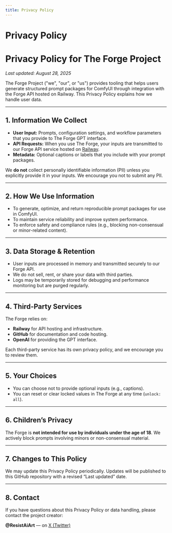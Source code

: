 ```yaml
---
title: Privacy Policy
---
```


# Privacy Policy
<your content here>

# Privacy Policy for The Forge Project

_Last updated: August 28, 2025_

The Forge Project ("we", "our", or "us") provides tooling that helps users generate structured prompt packages for ComfyUI through integration with the Forge API hosted on Railway. This Privacy Policy explains how we handle user data.

---

## 1. Information We Collect
- **User Input:** Prompts, configuration settings, and workflow parameters that you provide to The Forge GPT interface.
- **API Requests:** When you use The Forge, your inputs are transmitted to our Forge API service hosted on [Railway](https://railway.app).
- **Metadata:** Optional captions or labels that you include with your prompt packages.

We **do not** collect personally identifiable information (PII) unless you explicitly provide it in your inputs. We encourage you not to submit any PII.

---

## 2. How We Use Information
- To generate, optimize, and return reproducible prompt packages for use in ComfyUI.
- To maintain service reliability and improve system performance.
- To enforce safety and compliance rules (e.g., blocking non-consensual or minor-related content).

---

## 3. Data Storage & Retention
- User inputs are processed in memory and transmitted securely to our Forge API.
- We do not sell, rent, or share your data with third parties.
- Logs may be temporarily stored for debugging and performance monitoring but are purged regularly.

---

## 4. Third-Party Services
The Forge relies on:
- **Railway** for API hosting and infrastructure.
- **GitHub** for documentation and code hosting.
- **OpenAI** for providing the GPT interface.

Each third-party service has its own privacy policy, and we encourage you to review them.

---

## 5. Your Choices
- You can choose not to provide optional inputs (e.g., captions).
- You can reset or clear locked values in The Forge at any time (`unlock: all`).

---

## 6. Children’s Privacy
The Forge is **not intended for use by individuals under the age of 18**. We actively block prompts involving minors or non-consensual material.

---

## 7. Changes to This Policy
We may update this Privacy Policy periodically. Updates will be published to this GitHub repository with a revised “Last updated” date.

---

## 8. Contact
If you have questions about this Privacy Policy or data handling, please contact the project creator:

**@ResistAiArt** — on [X (Twitter)](https://twitter.com/ResistAiArt)

